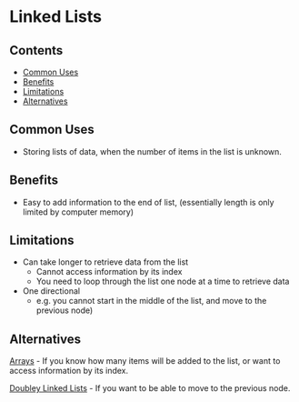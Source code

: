 # Linked Lists

## Contents
- [Common Uses](#common-uses)
- [Benefits](#benefits)
- [Limitations](#limitations)
- [Alternatives](#alternatives)

## Common Uses
- Storing lists of data, when the number of items in the list is unknown.

## Benefits
- Easy to add information to the end of list, (essentially length is only limited by computer memory)

## Limitations
- Can take longer to retrieve data from the list
    - Cannot access information by its index
    - You need to loop through the list one node at a time to retrieve data
- One directional
    - e.g. you cannot start in the middle of the list, and move to the previous node)

## Alternatives
[Arrays](../arrays/readme.md) - If you know how many items will be added to the list, or want to access information by its index.

[Doubley Linked Lists](../doubley_linked_lists/readme.md) - If you want to be able to move to the previous node.